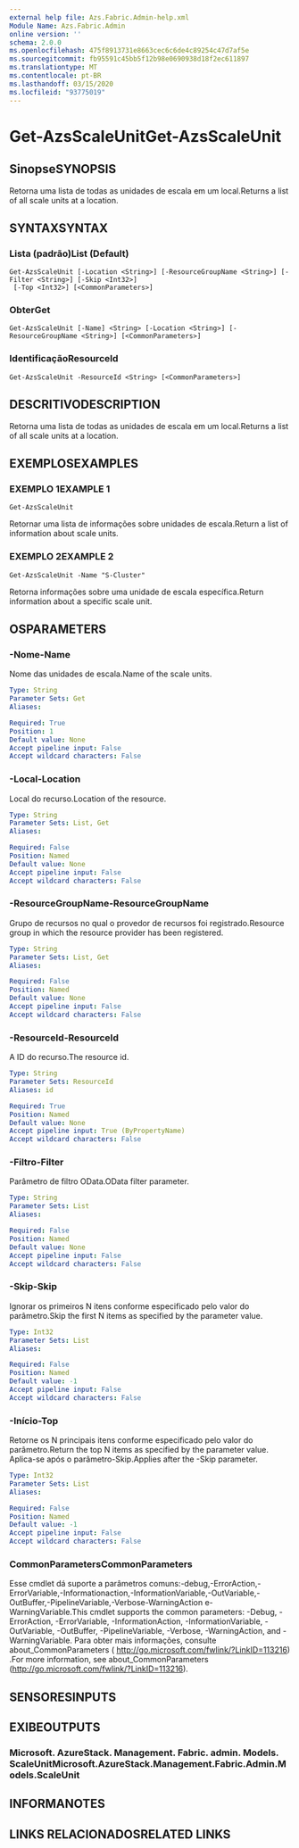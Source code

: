 ```yaml
---
external help file: Azs.Fabric.Admin-help.xml
Module Name: Azs.Fabric.Admin
online version: ''
schema: 2.0.0
ms.openlocfilehash: 475f8913731e8663cec6c6de4c89254c47d7af5e
ms.sourcegitcommit: fb95591c45bb5f12b98e0690938d18f2ec611897
ms.translationtype: MT
ms.contentlocale: pt-BR
ms.lasthandoff: 03/15/2020
ms.locfileid: "93775019"
---
```

# <span data-ttu-id="6688d-101">Get-AzsScaleUnit</span><span class="sxs-lookup"><span data-stu-id="6688d-101">Get-AzsScaleUnit</span></span>

## <span data-ttu-id="6688d-102">Sinopse</span><span class="sxs-lookup"><span data-stu-id="6688d-102">SYNOPSIS</span></span>
<span data-ttu-id="6688d-103">Retorna uma lista de todas as unidades de escala em um local.</span><span class="sxs-lookup"><span data-stu-id="6688d-103">Returns a list of all scale units at a location.</span></span>

## <span data-ttu-id="6688d-104">SYNTAX</span><span class="sxs-lookup"><span data-stu-id="6688d-104">SYNTAX</span></span>

### <span data-ttu-id="6688d-105">Lista (padrão)</span><span class="sxs-lookup"><span data-stu-id="6688d-105">List (Default)</span></span>
```
Get-AzsScaleUnit [-Location <String>] [-ResourceGroupName <String>] [-Filter <String>] [-Skip <Int32>]
 [-Top <Int32>] [<CommonParameters>]
```

### <span data-ttu-id="6688d-106">Obter</span><span class="sxs-lookup"><span data-stu-id="6688d-106">Get</span></span>
```
Get-AzsScaleUnit [-Name] <String> [-Location <String>] [-ResourceGroupName <String>] [<CommonParameters>]
```

### <span data-ttu-id="6688d-107">Identificação</span><span class="sxs-lookup"><span data-stu-id="6688d-107">ResourceId</span></span>
```
Get-AzsScaleUnit -ResourceId <String> [<CommonParameters>]
```

## <span data-ttu-id="6688d-108">DESCRITIVO</span><span class="sxs-lookup"><span data-stu-id="6688d-108">DESCRIPTION</span></span>
<span data-ttu-id="6688d-109">Retorna uma lista de todas as unidades de escala em um local.</span><span class="sxs-lookup"><span data-stu-id="6688d-109">Returns a list of all scale units at a location.</span></span>

## <span data-ttu-id="6688d-110">EXEMPLOS</span><span class="sxs-lookup"><span data-stu-id="6688d-110">EXAMPLES</span></span>

### <span data-ttu-id="6688d-111">EXEMPLO 1</span><span class="sxs-lookup"><span data-stu-id="6688d-111">EXAMPLE 1</span></span>
```
Get-AzsScaleUnit
```

<span data-ttu-id="6688d-112">Retornar uma lista de informações sobre unidades de escala.</span><span class="sxs-lookup"><span data-stu-id="6688d-112">Return a list of information about scale units.</span></span>

### <span data-ttu-id="6688d-113">EXEMPLO 2</span><span class="sxs-lookup"><span data-stu-id="6688d-113">EXAMPLE 2</span></span>
```
Get-AzsScaleUnit -Name "S-Cluster"
```

<span data-ttu-id="6688d-114">Retorna informações sobre uma unidade de escala específica.</span><span class="sxs-lookup"><span data-stu-id="6688d-114">Return information about a specific scale unit.</span></span>

## <span data-ttu-id="6688d-115">OS</span><span class="sxs-lookup"><span data-stu-id="6688d-115">PARAMETERS</span></span>

### <span data-ttu-id="6688d-116">-Nome</span><span class="sxs-lookup"><span data-stu-id="6688d-116">-Name</span></span>
<span data-ttu-id="6688d-117">Nome das unidades de escala.</span><span class="sxs-lookup"><span data-stu-id="6688d-117">Name of the scale units.</span></span>

```yaml
Type: String
Parameter Sets: Get
Aliases:

Required: True
Position: 1
Default value: None
Accept pipeline input: False
Accept wildcard characters: False
```

### <span data-ttu-id="6688d-118">-Local</span><span class="sxs-lookup"><span data-stu-id="6688d-118">-Location</span></span>
<span data-ttu-id="6688d-119">Local do recurso.</span><span class="sxs-lookup"><span data-stu-id="6688d-119">Location of the resource.</span></span>

```yaml
Type: String
Parameter Sets: List, Get
Aliases:

Required: False
Position: Named
Default value: None
Accept pipeline input: False
Accept wildcard characters: False
```

### <span data-ttu-id="6688d-120">-ResourceGroupName</span><span class="sxs-lookup"><span data-stu-id="6688d-120">-ResourceGroupName</span></span>
<span data-ttu-id="6688d-121">Grupo de recursos no qual o provedor de recursos foi registrado.</span><span class="sxs-lookup"><span data-stu-id="6688d-121">Resource group in which the resource provider has been registered.</span></span>

```yaml
Type: String
Parameter Sets: List, Get
Aliases:

Required: False
Position: Named
Default value: None
Accept pipeline input: False
Accept wildcard characters: False
```

### <span data-ttu-id="6688d-122">-ResourceId</span><span class="sxs-lookup"><span data-stu-id="6688d-122">-ResourceId</span></span>
<span data-ttu-id="6688d-123">A ID do recurso.</span><span class="sxs-lookup"><span data-stu-id="6688d-123">The resource id.</span></span>

```yaml
Type: String
Parameter Sets: ResourceId
Aliases: id

Required: True
Position: Named
Default value: None
Accept pipeline input: True (ByPropertyName)
Accept wildcard characters: False
```

### <span data-ttu-id="6688d-124">-Filtro</span><span class="sxs-lookup"><span data-stu-id="6688d-124">-Filter</span></span>
<span data-ttu-id="6688d-125">Parâmetro de filtro OData.</span><span class="sxs-lookup"><span data-stu-id="6688d-125">OData filter parameter.</span></span>

```yaml
Type: String
Parameter Sets: List
Aliases:

Required: False
Position: Named
Default value: None
Accept pipeline input: False
Accept wildcard characters: False
```

### <span data-ttu-id="6688d-126">-Skip</span><span class="sxs-lookup"><span data-stu-id="6688d-126">-Skip</span></span>
<span data-ttu-id="6688d-127">Ignorar os primeiros N itens conforme especificado pelo valor do parâmetro.</span><span class="sxs-lookup"><span data-stu-id="6688d-127">Skip the first N items as specified by the parameter value.</span></span>

```yaml
Type: Int32
Parameter Sets: List
Aliases:

Required: False
Position: Named
Default value: -1
Accept pipeline input: False
Accept wildcard characters: False
```

### <span data-ttu-id="6688d-128">-Início</span><span class="sxs-lookup"><span data-stu-id="6688d-128">-Top</span></span>
<span data-ttu-id="6688d-129">Retorne os N principais itens conforme especificado pelo valor do parâmetro.</span><span class="sxs-lookup"><span data-stu-id="6688d-129">Return the top N items as specified by the parameter value.</span></span>
<span data-ttu-id="6688d-130">Aplica-se após o parâmetro-Skip.</span><span class="sxs-lookup"><span data-stu-id="6688d-130">Applies after the -Skip parameter.</span></span>

```yaml
Type: Int32
Parameter Sets: List
Aliases:

Required: False
Position: Named
Default value: -1
Accept pipeline input: False
Accept wildcard characters: False
```

### <span data-ttu-id="6688d-131">CommonParameters</span><span class="sxs-lookup"><span data-stu-id="6688d-131">CommonParameters</span></span>
<span data-ttu-id="6688d-132">Esse cmdlet dá suporte a parâmetros comuns:-debug,-ErrorAction,-ErrorVariable,-Informationaction,-InformationVariable,-OutVariable,-OutBuffer,-PipelineVariable,-Verbose-WarningAction e-WarningVariable.</span><span class="sxs-lookup"><span data-stu-id="6688d-132">This cmdlet supports the common parameters: -Debug, -ErrorAction, -ErrorVariable, -InformationAction, -InformationVariable, -OutVariable, -OutBuffer, -PipelineVariable, -Verbose, -WarningAction, and -WarningVariable.</span></span> <span data-ttu-id="6688d-133">Para obter mais informações, consulte about_CommonParameters ( http://go.microsoft.com/fwlink/?LinkID=113216) .</span><span class="sxs-lookup"><span data-stu-id="6688d-133">For more information, see about_CommonParameters (http://go.microsoft.com/fwlink/?LinkID=113216).</span></span>

## <span data-ttu-id="6688d-134">SENSORES</span><span class="sxs-lookup"><span data-stu-id="6688d-134">INPUTS</span></span>

## <span data-ttu-id="6688d-135">EXIBE</span><span class="sxs-lookup"><span data-stu-id="6688d-135">OUTPUTS</span></span>

### <span data-ttu-id="6688d-136">Microsoft. AzureStack. Management. Fabric. admin. Models. ScaleUnit</span><span class="sxs-lookup"><span data-stu-id="6688d-136">Microsoft.AzureStack.Management.Fabric.Admin.Models.ScaleUnit</span></span>

## <span data-ttu-id="6688d-137">INFORMA</span><span class="sxs-lookup"><span data-stu-id="6688d-137">NOTES</span></span>

## <span data-ttu-id="6688d-138">LINKS RELACIONADOS</span><span class="sxs-lookup"><span data-stu-id="6688d-138">RELATED LINKS</span></span>
